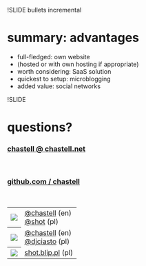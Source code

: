!SLIDE bullets incremental

# summary: advantages

* full-fledged: own website
* (hosted or with own hosting if appropriate)
* worth considering: SaaS solution
* quickest to setup: microblogging
* added value: social networks



!SLIDE

# questions?

### [chastell @ chastell.net](mailto:chastell@chastell.net)

<br />

### [github.com / chastell](http://github.com/chastell)

<br />

<table class='contact'>
  <tr><th><img src='/image/wrap-up/identica.png' /></th><td><a href='http://identi.ca/chastell'>@chastell</a> (en)<br /><a href='http://identi.ca/shot'>@shot</a> (pl)</td></tr>
  <tr><th><img src='/image/wrap-up/twitter.png' /></th><td><a href='http://twitter.com/chastell'>@chastell</a> (en)<br /><a href='http://twitter.com/djciasto'>@djciasto</a> (pl)</td></tr>
  <tr><th><img src='/image/wrap-up/blip.png' /></th><td><a href='http://shot.blip.pl/'>shot.blip.pl</a> (pl)</td></tr>
</table>

